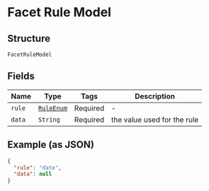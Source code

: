 
# Facet Rule Model

## Structure

`FacetRuleModel`

## Fields

| Name | Type | Tags | Description |
|  --- | --- | --- | --- |
| `rule` | [`RuleEnum`](../../doc/models/rule-enum.md) | Required | - |
| `data` | `String` | Required | the value used for the rule |

## Example (as JSON)

```json
{
  "rule": "date",
  "data": null
}
```

